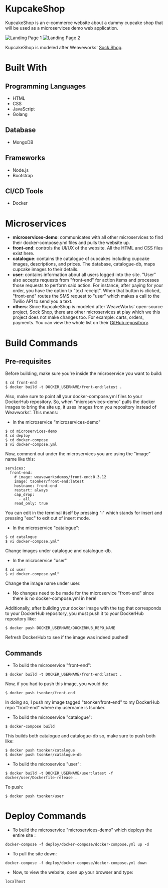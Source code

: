 # KupcakeShop
KupcakeShop is an e-commerce website about a dummy cupcake shop that will be used as a microservices demo web application.

![Landing Page 1](https://github.com/tanya-sonker/KupcakeShop/blob/master/Screen%20Shot%202019-08-13%20at%203.00.38%20PM.png)
![Landing Page 2](https://github.com/tanya-sonker/KupcakeShop/blob/master/Screen%20Shot%202019-08-13%20at%204.36.35%20PM.png)

KupcakeShop is modeled after Weaveworks' [Sock Shop](https://microservices-demo.github.io/).

# Built With
## Programming Languages 
- HTML
- CSS
- JavaScript
- Golang

## Database
- MongoDB

## Frameworks
- Node.js
- Bootstrap

## CI/CD Tools
- Docker

# Microservices
- **microservices-demo**: communicates with all other microservices to find their docker-compose.yml files and pulls the website up.
- **front-end**: controls the UI/UX of the website. All the HTML and CSS files exist here.
- **catalogue**: contains the catalogue of cupcakes including cupcake images, descriptions, and prices. 
The database, catalogue-db, maps cupcake images to their details.
- **user**: contains information about all users logged into the site. 
"User" also accepts requests from "front-end" for action items and processes those requests to perform said action. 
For instance, after paying for your order, you have the option to "text receipt". When that button is clicked, "front-end" routes the SMS request to "user" which makes a call to the Twilio API to send you a text.
- **others**: Since KupcakeShop is modeled after WeaveWorks' open-source project, Sock Shop, there are other microservices at play which we this project does not make changes too. For example: carts, orders, payments. You can view the whole list on their [GitHub repositrory](https://github.com/microservices-demo).

# Build Commands
## Pre-requisites
Before building, make sure you're inside the microservice you want to build:
```
$ cd front-end
$ docker build -t DOCKER_USERNAME/front-end:latest .
```

Also, make sure to point all your docker-compose.yml files to your DockerHub repository.
So, when "microservices-demo" pulls the docker images to bring the site up, it uses images from you repository instead of Weavworks'.
This means: 
- In the microservice "microservices-demo"
```
$ cd microservices-demo
$ cd deploy
$ cd docker-compose
$ vi docker-compose.yml
```
Now, comment out under the microservices you are using the "image" name like this:
```
services:
  front-end:
    # image: weaveworksdemos/front-end:0.3.12
    image: tsonker/front-end:latest
    hostname: front-end
    restart: always
    cap_drop:
      - all
    read_only: true
 ```
 You can edit in the terminal itself by pressing "i" which stands for insert and pressing "esc" to exit out of insert mode.
 
- In the microservice "catalogue":
```
$ cd catalogue
$ vi docker-compose.yml"
```
Change images under catalogue and catalogue-db.

- In the microservice "user"
```
$ cd user
$ vi docker-compose.yml"
```
Change the image name under user.

- No changes need to be made for the microservice "front-end" since there is no docker-compose.yml in here!

Additionally, after building your docker image with the tag that corresponds to your DockerHub repository, you must push it to your DockerHub repository like:
```
$ docker push DOCKER_USERNAME/DOCKERHUB_REPO_NAME
```
Refresh DockerHub to see if the image was indeed pushed!

## Commands
- To build the microservice "front-end":
```
$ docker build -t DOCKER_USERNAME/front-end:latest .
```
Now, if you had to push this image, you would do:
```
$ docker push tsonker/front-end
```
In doing so, I push my image tagged "tsonker/front-end" to my DockerHub repo "front-end" where my username is tsonker.

- To build the microservice "catalogue":
```
$ docker-compose build
```
This builds both catalogue and catalogue-db so, make sure to push both like:
```
$ docker push tsonker/catalogue
$ docker push tsonker/catalogue-db
```

- To build the microservice "user":
```
$ docker build -t DOCKER_USERNAME/user:latest -f docker/user/Dockerfile-release .
```
To push:
```
$ docker push tsonker/user
```

# Deploy Commands
- To build the microservice "microservices-demo" which deploys the entire site :
```
docker-compose -f deploy/docker-compose/docker-compose.yml up -d
```
- To pull the site down:
```
docker-compose -f deploy/docker-compose/docker-compose.yml down
```
- Now, to view the website, open up your browser and type:
```
localhost
```
